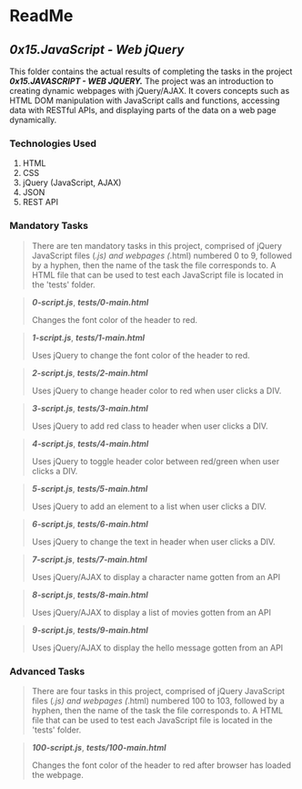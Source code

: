 # ReadMe

## ___0x15.JavaScript - Web jQuery___
This folder contains the actual results of completing the tasks in the project ___0x15.JAVASCRIPT - WEB JQUERY.___ The project was an introduction to creating dynamic webpages with jQuery/AJAX. It covers concepts such as HTML DOM manipulation with JavaScript calls and functions, accessing data with RESTful APIs, and displaying parts of the data on a web page dynamically.

### Technologies Used
1. HTML
2. CSS
3. jQuery (JavaScript, AJAX)
4. JSON
5. REST API

### Mandatory Tasks
> There are ten mandatory tasks in this project, comprised of jQuery JavaScript files (*.js) and webpages (*.html) numbered 0 to 9, followed by a hyphen, then the name of the task the file corresponds to. A HTML file that can be used to test each JavaScript file is located in the 'tests' folder.

> ___0-script.js___, ___tests/0-main.html___
>
> Changes the font color of the header to red.

> ___1-script.js___, ___tests/1-main.html___
>
> Uses jQuery to change the font color of the header to red.

> ___2-script.js___, ___tests/2-main.html___
>
> Uses jQuery to change header color to red when user clicks a DIV.

> ___3-script.js___, ___tests/3-main.html___
>
> Uses jQuery to add red class to header when user clicks a DIV.

> ___4-script.js___, ___tests/4-main.html___
>
> Uses jQuery to toggle header color between red/green when user clicks a DIV.

> ___5-script.js___, ___tests/5-main.html___
>
> Uses jQuery to add an element to a list when user clicks a DIV.

> ___6-script.js___, ___tests/6-main.html___
>
> Uses jQuery to change the text in header when user clicks a DIV.

> ___7-script.js___, ___tests/7-main.html___
>
> Uses jQuery/AJAX to display a character name gotten from an API

> ___8-script.js___, ___tests/8-main.html___
>
> Uses jQuery/AJAX to display a list of movies gotten from an API

> ___9-script.js___, ___tests/9-main.html___
>
> Uses jQuery/AJAX to display the hello message gotten from an API

### Advanced Tasks
> There are four tasks in this project, comprised of jQuery JavaScript files (*.js) and webpages (*.html) numbered 100 to 103, followed by a hyphen, then the name of the task the file corresponds to. A HTML file that can be used to test each JavaScript file is located in the 'tests' folder.

> ___100-script.js___, ___tests/100-main.html___
>
> Changes the font color of the header to red after browser has loaded the webpage.
